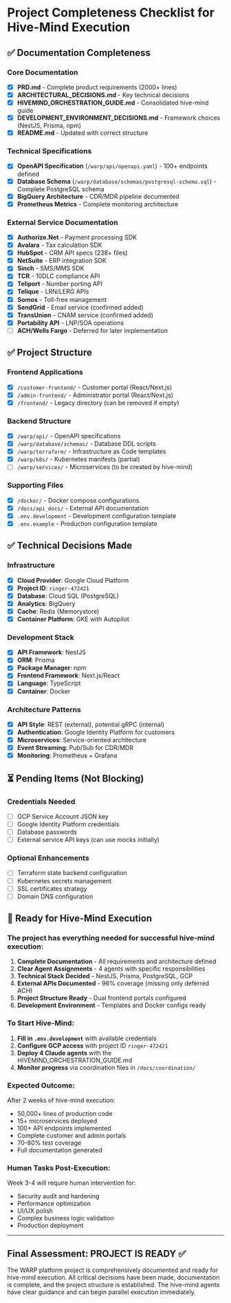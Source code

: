 # Project Completeness Checklist for Hive-Mind Execution

## ✅ Documentation Completeness

### Core Documentation
- [x] **PRD.md** - Complete product requirements (2000+ lines)
- [x] **ARCHITECTURAL_DECISIONS.md** - Key technical decisions
- [x] **HIVEMIND_ORCHESTRATION_GUIDE.md** - Consolidated hive-mind guide
- [x] **DEVELOPMENT_ENVIRONMENT_DECISIONS.md** - Framework choices (NestJS, Prisma, npm)
- [x] **README.md** - Updated with correct structure

### Technical Specifications
- [x] **OpenAPI Specification** (`/warp/api/openapi.yaml`) - 100+ endpoints defined
- [x] **Database Schema** (`/warp/database/schemas/postgresql-schema.sql`) - Complete PostgreSQL schema
- [x] **BigQuery Architecture** - CDR/MDR pipeline documented
- [x] **Prometheus Metrics** - Complete monitoring architecture

### External Service Documentation
- [x] **Authorize.Net** - Payment processing SDK
- [x] **Avalara** - Tax calculation SDK
- [x] **HubSpot** - CRM API specs (238+ files)
- [x] **NetSuite** - ERP integration SDK
- [x] **Sinch** - SMS/MMS SDK
- [x] **TCR** - 10DLC compliance API
- [x] **Teliport** - Number porting API
- [x] **Telique** - LRN/LERG APIs
- [x] **Somos** - Toll-free management
- [x] **SendGrid** - Email service (confirmed added)
- [x] **TransUnion** - CNAM service (confirmed added)
- [x] **Portability API** - LNP/SOA operations
- [ ] **ACH/Wells Fargo** - Deferred for later implementation

## ✅ Project Structure

### Frontend Applications
- [x] `/customer-frontend/` - Customer portal (React/Next.js)
- [x] `/admin-frontend/` - Administrator portal (React/Next.js)
- [x] `/frontend/` - Legacy directory (can be removed if empty)

### Backend Structure
- [x] `/warp/api/` - OpenAPI specifications
- [x] `/warp/database/schemas/` - Database DDL scripts
- [x] `/warp/terraform/` - Infrastructure as Code templates
- [x] `/warp/k8s/` - Kubernetes manifests (partial)
- [ ] `/warp/services/` - Microservices (to be created by hive-mind)

### Supporting Files
- [x] `/docker/` - Docker compose configurations
- [x] `/docs/api_docs/` - External API documentation
- [x] `.env.development` - Development configuration template
- [x] `.env.example` - Production configuration template

## ✅ Technical Decisions Made

### Infrastructure
- [x] **Cloud Provider**: Google Cloud Platform
- [x] **Project ID**: `ringer-472421`
- [x] **Database**: Cloud SQL (PostgreSQL)
- [x] **Analytics**: BigQuery
- [x] **Cache**: Redis (Memorystore)
- [x] **Container Platform**: GKE with Autopilot

### Development Stack
- [x] **API Framework**: NestJS
- [x] **ORM**: Prisma
- [x] **Package Manager**: npm
- [x] **Frontend Framework**: Next.js/React
- [x] **Language**: TypeScript
- [x] **Container**: Docker

### Architecture Patterns
- [x] **API Style**: REST (external), potential gRPC (internal)
- [x] **Authentication**: Google Identity Platform for customers
- [x] **Microservices**: Service-oriented architecture
- [x] **Event Streaming**: Pub/Sub for CDR/MDR
- [x] **Monitoring**: Prometheus + Grafana

## ⏳ Pending Items (Not Blocking)

### Credentials Needed
- [ ] GCP Service Account JSON key
- [ ] Google Identity Platform credentials
- [ ] Database passwords
- [ ] External service API keys (can use mocks initially)

### Optional Enhancements
- [ ] Terraform state backend configuration
- [ ] Kubernetes secrets management
- [ ] SSL certificates strategy
- [ ] Domain DNS configuration

## 🚀 Ready for Hive-Mind Execution

### The project has everything needed for successful hive-mind execution:

1. **Complete Documentation** - All requirements and architecture defined
2. **Clear Agent Assignments** - 4 agents with specific responsibilities
3. **Technical Stack Decided** - NestJS, Prisma, PostgreSQL, GCP
4. **External APIs Documented** - 96% coverage (missing only deferred ACH)
5. **Project Structure Ready** - Dual frontend portals configured
6. **Development Environment** - Templates and Docker configs ready

### To Start Hive-Mind:

1. **Fill in `.env.development`** with available credentials
2. **Configure GCP access** with project ID `ringer-472421`
3. **Deploy 4 Claude agents** with the HIVEMIND_ORCHESTRATION_GUIDE.md
4. **Monitor progress** via coordination files in `/docs/coordination/`

### Expected Outcome:

After 2 weeks of hive-mind execution:
- 50,000+ lines of production code
- 15+ microservices deployed
- 100+ API endpoints implemented
- Complete customer and admin portals
- 70-80% test coverage
- Full documentation generated

### Human Tasks Post-Execution:

Week 3-4 will require human intervention for:
- Security audit and hardening
- Performance optimization
- UI/UX polish
- Complex business logic validation
- Production deployment

---

## Final Assessment: PROJECT IS READY ✅

The WARP platform project is comprehensively documented and ready for hive-mind execution. All critical decisions have been made, documentation is complete, and the project structure is established. The hive-mind agents have clear guidance and can begin parallel execution immediately.